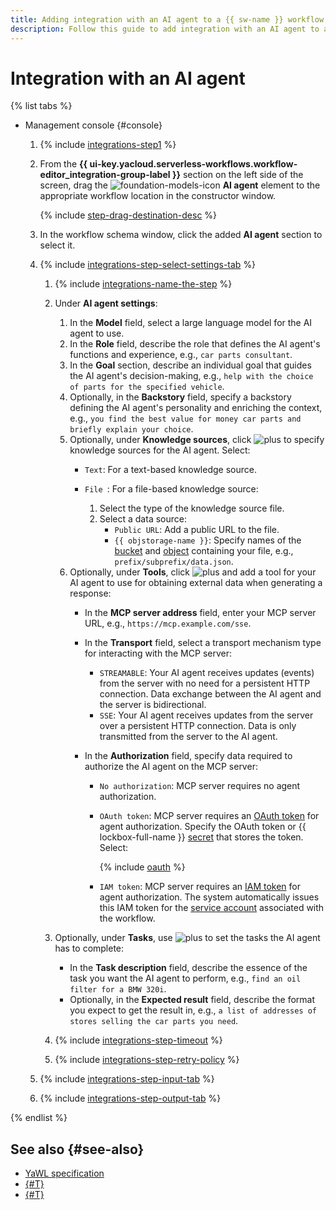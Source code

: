 ```yaml
---
title: Adding integration with an AI agent to a {{ sw-name }} workflow
description: Follow this guide to add integration with an AI agent to a {{ sw-full-name }} workflow using the workflow step constructor.
---
```


# Integration with an AI agent

{% list tabs %}

- Management console {#console}

  1. {% include [integrations-step1](../../../../_includes/serverless-integrations/workflows-constructor/integrations-step1.md) %} 
  1. From the **{{ ui-key.yacloud.serverless-workflows.workflow-editor_integration-group-label }}** section on the left side of the screen, drag the ![foundation-models-icon](../../../../_assets/foundation-models-icon.svg) **AI agent** element to the appropriate workflow location in the constructor window.

      {% include [step-drag-destination-desc](../../../../_includes/serverless-integrations/workflows-constructor/step-drag-destination-desc.md) %}
  1. In the workflow schema window, click the added **AI agent** section to select it.
  1. {% include [integrations-step-select-settings-tab](../../../../_includes/serverless-integrations/workflows-constructor/integrations-step-select-settings-tab.md) %}

      1. {% include [integrations-name-the-step](../../../../_includes/serverless-integrations/workflows-constructor/integrations-name-the-step.md) %}
      1. Under **AI agent settings**:

          1. In the **Model** field, select a large language model for the AI agent to use.
          1. In the **Role** field, describe the role that defines the AI agent's functions and experience, e.g., `car parts consultant`.
          1. In the **Goal** section, describe an individual goal that guides the AI agent's decision-making, e.g., `help with the choice of parts for the specified vehicle`.
          1. Optionally, in the **Backstory** field, specify a backstory defining the AI agent's personality and enriching the context, e.g., `you find the best value for money car parts and briefly explain your choice`.
          1. Optionally, under **Knowledge sources**, click ![plus](../../../../_assets/console-icons/plus.svg) to specify knowledge sources for the AI agent. Select:
              * `Text`: For a text-based knowledge source.
              * `File `: For a file-based knowledge source:

                  1. Select the type of the knowledge source file.
                  1. Select a data source:
                      * `Public URL`: Add a public URL to the file.
                      * `{{ objstorage-name }}`: Specify names of the [bucket](../../../../storage/concepts/bucket.md) and [object](../../../../storage/concepts/object.md) containing your file, e.g., `prefix/subprefix/data.json`.
          1. Optionally, under **Tools**, click ![plus](../../../../_assets/console-icons/plus.svg) and add a tool for your AI ​agent to use for obtaining external data when generating a response:
              * In the **MCP server address** field, enter your MCP server URL, e.g., `https://mcp.example.com/sse`.
              * In the **Transport** field, select a transport mechanism type for interacting with the MCP server:

                  * `STREAMABLE`: Your AI ​agent receives updates (events) from the server with no need for a persistent HTTP connection. Data exchange between the AI ​agent and the server is bidirectional.
                  * `SSE`: Your AI ​agent receives updates from the server over a persistent HTTP connection. Data is only transmitted from the server to the AI ​agent.
              * In the **Authorization** field, specify data required to authorize the AI agent on the MCP server:

                  * `No authorization`: MCP server requires no agent authorization.
                  * `OAuth token`: MCP server requires an [OAuth token](../../../../iam/concepts/authorization/oauth-token.md) for agent authorization. Specify the OAuth token or {{ lockbox-full-name }} [secret](../../../../lockbox/concepts/secret.md) that stores the token. Select:

                      {% include [oauth](../../../../_includes/serverless-integrations/workflows-constructor/oauth.md) %}

                  * `IAM token`: MCP server requires an [IAM token](../../../../iam/concepts/authorization/iam-token.md) for agent authorization. The system automatically issues this IAM token for the [service account](../../../../iam/concepts/users/service-accounts.md) associated with the workflow.

      1. Optionally, under **Tasks**, use ![plus](../../../../_assets/console-icons/plus.svg) to set the tasks the AI agent has to complete:

          * In the **Task description** field, describe the essence of the task you want the AI agent to perform, e.g., `find an oil filter for a BMW 320i`.
          * Optionally, in the **Expected result** field, describe the format you expect to get the result in, e.g., `a list of addresses of stores selling the car parts you need`.

      1. {% include [integrations-step-timeout](../../../../_includes/serverless-integrations/workflows-constructor/integrations-step-timeout.md) %}
      1. {% include [integrations-step-retry-policy](../../../../_includes/serverless-integrations/workflows-constructor/integrations-step-retry-policy.md) %}
  1. {% include [integrations-step-input-tab](../../../../_includes/serverless-integrations/workflows-constructor/integrations-step-input-tab.md) %}
  1. {% include [integrations-step-output-tab](../../../../_includes/serverless-integrations/workflows-constructor/integrations-step-output-tab.md) %}

{% endlist %}

## See also {#see-also}

* [YaWL specification](../../../concepts/workflows/yawl/integration/aiagent.md)
* [{#T}](../workflow/create-constructor.md)
* [{#T}](../workflow/update.md)
